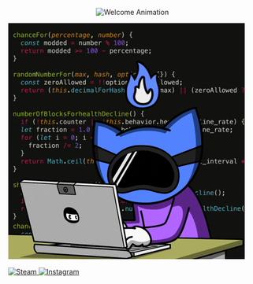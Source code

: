 <p align="center">
  <img src="https://readme-typing-svg.herokuapp.com?size=30&duration=2500&color=00ffbe&center=true&vCenter=true&width=500&lines=WELCOME!+👋;Enjoy+your+stay!+🚀;Explore+something+new!+💡" alt="Welcome Animation">
</p>




![Code Hacking GIF](assets/code-hacking.gif.gif)


<a href="https://steamcommunity.com/id/StEfiX2617/" target="_blank">
  <img src="https://i.postimg.cc/6QLdf20F/2025-02-25-133727622.png" width="100px" alt="Steam">
</a>
<a href="https://www.instagram.com/stefix93?igsh=cTdsa2tlOXk1eWJq&utm_source=qr" target="_blank">
  <img src="https://i.postimg.cc/dtYZ4t7Y/2025-02-25-134017071.png" width="100px" alt="Instagram">
</a>

